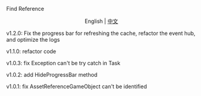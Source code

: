 ﻿Find Reference

<p align="center">
    English | <a href="./README-zh.md">中文</a>
</p>

v1.2.0:
    Fix the progress bar for refreshing the cache, refactor the event hub, and optimize the logs
    
v1.1.0:
    refactor code

v1.0.3:
    fix Exception can't be try catch in Task

v1.0.2:
    add HideProgressBar method

v1.0.1:
    fix AssetReferenceGameObject can't be identified